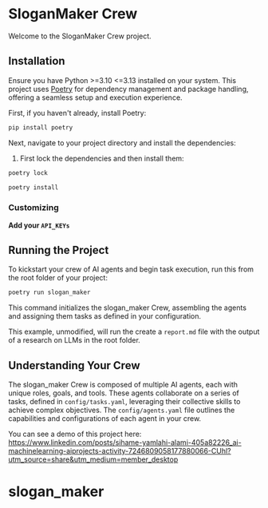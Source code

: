 # SloganMaker Crew

Welcome to the SloganMaker Crew project.

## Installation

Ensure you have Python >=3.10 <=3.13 installed on your system. This project uses [Poetry](https://python-poetry.org/) for dependency management and package handling, offering a seamless setup and execution experience.

First, if you haven't already, install Poetry:

```bash
pip install poetry
```

Next, navigate to your project directory and install the dependencies:

1. First lock the dependencies and then install them:
```bash
poetry lock
```
```bash
poetry install
```
### Customizing

**Add your `API_KEYs`**

## Running the Project

To kickstart your crew of AI agents and begin task execution, run this from the root folder of your project:

```bash
poetry run slogan_maker
```

This command initializes the slogan_maker Crew, assembling the agents and assigning them tasks as defined in your configuration.

This example, unmodified, will run the create a `report.md` file with the output of a research on LLMs in the root folder.

## Understanding Your Crew

The slogan_maker Crew is composed of multiple AI agents, each with unique roles, goals, and tools. These agents collaborate on a series of tasks, defined in `config/tasks.yaml`, leveraging their collective skills to achieve complex objectives. The `config/agents.yaml` file outlines the capabilities and configurations of each agent in your crew.

You can see a demo of this project here:
https://www.linkedin.com/posts/sihame-yamlahi-alami-405a82226_ai-machinelearning-aiprojects-activity-7246809058177880066-CUhl?utm_source=share&utm_medium=member_desktop

# slogan_maker
